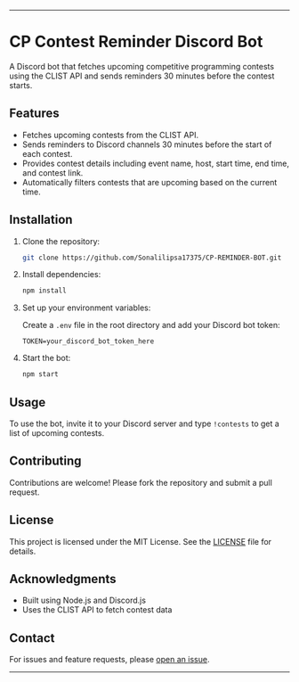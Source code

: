 

---

# CP Contest Reminder Discord Bot

A Discord bot that fetches upcoming competitive programming contests using the CLIST API and sends reminders 30 minutes before the contest starts.

## Features

- Fetches upcoming contests from the CLIST API.
- Sends reminders to Discord channels 30 minutes before the start of each contest.
- Provides contest details including event name, host, start time, end time, and contest link.
- Automatically filters contests that are upcoming based on the current time.

## Installation

1. Clone the repository:

   ```bash
   git clone https://github.com/Sonalilipsa17375/CP-REMINDER-BOT.git
   ```

2. Install dependencies:

   ```bash
   npm install
   ```

3. Set up your environment variables:
   
   Create a `.env` file in the root directory and add your Discord bot token:
   
   ```
   TOKEN=your_discord_bot_token_here
   ```

4. Start the bot:

   ```bash
   npm start
   ```

## Usage

To use the bot, invite it to your Discord server and type `!contests` to get a list of upcoming contests.

## Contributing

Contributions are welcome! Please fork the repository and submit a pull request.

## License

This project is licensed under the MIT License. See the [LICENSE](LICENSE) file for details.

## Acknowledgments

- Built using Node.js and Discord.js
- Uses the CLIST API to fetch contest data

## Contact

For issues and feature requests, please [open an issue](https://github.com/Sonalilipsa17375/CP-REMINDER-BOT/issues/new).

---

